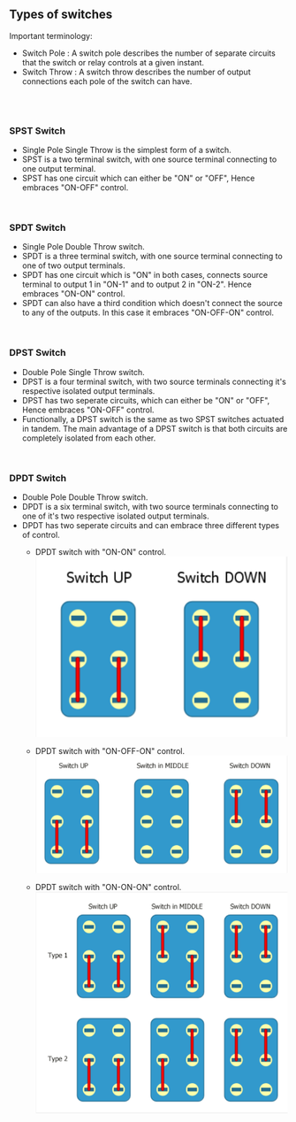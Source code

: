 ## Types of switches

Important terminology:

* Switch Pole : A switch pole describes the number of separate circuits that the switch or relay controls at a given instant.
* Switch Throw : A switch throw describes the number of output connections each pole of the switch can have.

<br>
<br>

### SPST Switch

* Single Pole Single Throw is the simplest form of a switch.
* SPST is a two terminal switch, with one source terminal connecting to one output terminal.
* SPST has one circuit which can either be "ON" or "OFF", Hence embraces "ON-OFF" control.

<br>

### SPDT Switch

* Single Pole Double Throw switch.
* SPDT is a three terminal switch, with one source terminal connecting to one of two output terminals.
* SPDT has one circuit which is "ON" in both cases, connects source terminal to output 1 in "ON-1" and to output 2 in "ON-2". Hence embraces "ON-ON" control.
* SPDT can also have a third condition which doesn't connect the source to any of the outputs. In this case it embraces "ON-OFF-ON" control.

<br>

### DPST Switch

* Double Pole Single Throw switch.
* DPST is a four terminal switch, with two source terminals connecting it's respective isolated output terminals.
* DPST has two seperate circuits, which can either be "ON" or "OFF", Hence embraces "ON-OFF" control.
* Functionally, a DPST switch is the same as two SPST switches actuated in tandem. The main advantage of a DPST switch is that both circuits are completely isolated from each other. 


<br>

### DPDT Switch

* Double Pole Double Throw switch.
* DPDT is a six terminal switch, with two source terminals connecting to one of it's two respective isolated output terminals.
* DPDT has two seperate circuits and can embrace three different types of control.
  * DPDT switch with "ON-ON" control.    
    ![image](./_assets/dpdt-on-on.png)

  * DPDT switch with "ON-OFF-ON" control.  
    ![image](./_assets/dpdt-on-off-on.png)

  * DPDT switch with "ON-ON-ON" control.  
    ![image](./_assets/dpdt-on-on-on.png)
  


<br>
